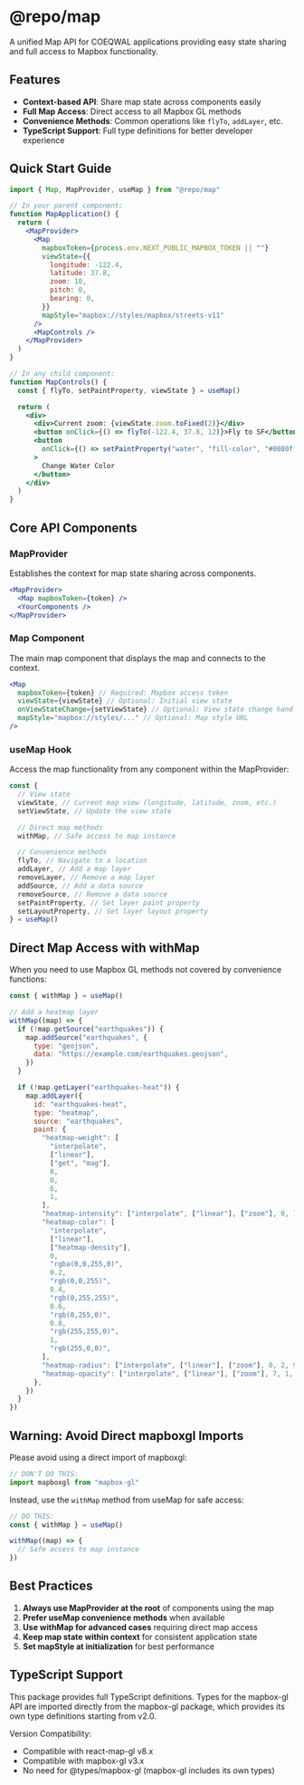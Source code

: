 # @repo/map

A unified Map API for COEQWAL applications providing easy state sharing and full access to Mapbox functionality.

## Features

- **Context-based API**: Share map state across components easily
- **Full Map Access**: Direct access to all Mapbox GL methods
- **Convenience Methods**: Common operations like `flyTo`, `addLayer`, etc.
- **TypeScript Support**: Full type definitions for better developer experience

## Quick Start Guide

```jsx
import { Map, MapProvider, useMap } from "@repo/map"

// In your parent component:
function MapApplication() {
  return (
    <MapProvider>
      <Map
        mapboxToken={process.env.NEXT_PUBLIC_MAPBOX_TOKEN || ""}
        viewState={{
          longitude: -122.4,
          latitude: 37.8,
          zoom: 10,
          pitch: 0,
          bearing: 0,
        }}
        mapStyle="mapbox://styles/mapbox/streets-v11"
      />
      <MapControls />
    </MapProvider>
  )
}

// In any child component:
function MapControls() {
  const { flyTo, setPaintProperty, viewState } = useMap()

  return (
    <div>
      <div>Current zoom: {viewState.zoom.toFixed(2)}</div>
      <button onClick={() => flyTo(-122.4, 37.8, 12)}>Fly to SF</button>
      <button
        onClick={() => setPaintProperty("water", "fill-color", "#0080ff")}
      >
        Change Water Color
      </button>
    </div>
  )
}
```

## Core API Components

### MapProvider

Establishes the context for map state sharing across components.

```jsx
<MapProvider>
  <Map mapboxToken={token} />
  <YourComponents />
</MapProvider>
```

### Map Component

The main map component that displays the map and connects to the context.

```jsx
<Map
  mapboxToken={token} // Required: Mapbox access token
  viewState={viewState} // Optional: Initial view state
  onViewStateChange={setViewState} // Optional: View state change handler
  mapStyle="mapbox://styles/..." // Optional: Map style URL
/>
```

### useMap Hook

Access the map functionality from any component within the MapProvider:

```jsx
const {
  // View state
  viewState, // Current map view (longitude, latitude, zoom, etc.)
  setViewState, // Update the view state

  // Direct map methods
  withMap, // Safe access to map instance

  // Convenience methods
  flyTo, // Navigate to a location
  addLayer, // Add a map layer
  removeLayer, // Remove a map layer
  addSource, // Add a data source
  removeSource, // Remove a data source
  setPaintProperty, // Set layer paint property
  setLayoutProperty, // Set layer layout property
} = useMap()
```

## Direct Map Access with withMap

When you need to use Mapbox GL methods not covered by convenience functions:

```jsx
const { withMap } = useMap()

// Add a heatmap layer
withMap((map) => {
  if (!map.getSource("earthquakes")) {
    map.addSource("earthquakes", {
      type: "geojson",
      data: "https://example.com/earthquakes.geojson",
    })
  }

  if (!map.getLayer("earthquakes-heat")) {
    map.addLayer({
      id: "earthquakes-heat",
      type: "heatmap",
      source: "earthquakes",
      paint: {
        "heatmap-weight": [
          "interpolate",
          ["linear"],
          ["get", "mag"],
          0,
          0,
          6,
          1,
        ],
        "heatmap-intensity": ["interpolate", ["linear"], ["zoom"], 0, 1, 9, 3],
        "heatmap-color": [
          "interpolate",
          ["linear"],
          ["heatmap-density"],
          0,
          "rgba(0,0,255,0)",
          0.2,
          "rgb(0,0,255)",
          0.4,
          "rgb(0,255,255)",
          0.6,
          "rgb(0,255,0)",
          0.8,
          "rgb(255,255,0)",
          1,
          "rgb(255,0,0)",
        ],
        "heatmap-radius": ["interpolate", ["linear"], ["zoom"], 0, 2, 9, 20],
        "heatmap-opacity": ["interpolate", ["linear"], ["zoom"], 7, 1, 9, 0],
      },
    })
  }
})
```

## Warning: Avoid Direct mapboxgl Imports

Please avoid using a direct import of mapboxgl:

```jsx
// DON'T DO THIS:
import mapboxgl from "mapbox-gl"
```

Instead, use the `withMap` method from useMap for safe access:

```jsx
// DO THIS:
const { withMap } = useMap()

withMap((map) => {
  // Safe access to map instance
})
```

## Best Practices

1. **Always use MapProvider at the root** of components using the map
2. **Prefer useMap convenience methods** when available
3. **Use withMap for advanced cases** requiring direct map access
4. **Keep map state within context** for consistent application state
5. **Set mapStyle at initialization** for best performance

## TypeScript Support

This package provides full TypeScript definitions. Types for the mapbox-gl API are
imported directly from the mapbox-gl package, which provides its own type definitions
starting from v2.0.

Version Compatibility:

- Compatible with react-map-gl v8.x
- Compatible with mapbox-gl v3.x
- No need for @types/mapbox-gl (mapbox-gl includes its own types)

